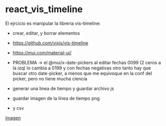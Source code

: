 # react_vis_timeline
El ejrcicio es manipular la libreria vis-timeline:
- crear, editar, y borrar elementos





 - https://github.com/visjs/vis-timeline




- https://mui.com/material-ui/

- PROBLEMA -> el @mui/x-date-pickers al editar fechas 0099 (2 ceros a la izq) lo
cambia a 0199 y con fechas negativas otro tanto
hay que buscar otro date-picker, a menos que me equivoque en la conf del picker, pero no tiene mucha ciencia


- generar una linea de tiempo y guardar archivo js
- guardar imagen de la linea de tiempo png
- y csv


 <a href="https://github.com/pmariaca/react_vis_timeline/blob/main/zo_veo_react_vis_timeline.png" target="_blank">imagen</a>




